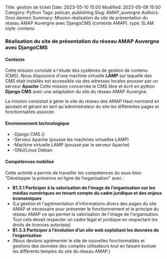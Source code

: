 Title: gestion de ticket
Date: 2023-05-10 15:00
Modified: 2023-05-08 15:00
Category: Python
Tags: pelican, publishing
Slug: AMAP_auvergne
Authors: Gros damien
Summary: Mission réalisation du site de présentation du réseau AMAP Auvergne avec DjangoCMS (contexte AMAP).
type: SLAM
style: contenu
                    
### Réalisation du site de présentation du réseau AMAP Auvergne avec DjangoCMS

#### Contexte

Cette mission consisté à l'étude des systèmes de gestion de contenu (CMS). Nous disposions d'une machine virtuelle **LAMP** sur laquelle des CMS était installés est accessible via des adresses locales pousser par un serveur **Apache** Cette mission concernée le CMS libre et écrit en python **Django CMS** avec une adaptation du site du réseau AMAP Auvergne.

La mission consistait à gérer le site du réseau des AMAP Haut-normand en ajoutant et gérant en tant qu'administrateur du site les différentes pages et fonctionnalités associer.

#### Environnement technologique

- -Django CMS ()
- -Serveur Apache (pousse les machines virtuelles LAMP)
- -Machine virtuelle LAMP (poussé par le serveur Apache)
- -GNU/Linux Debian

#### Compétences mobilisé

Cette activité a permis de travailler les compétences du sous-bloc "Développer la présence en ligne de l’organisation" avec :

- **B1.3.1 Participer à la valorisation de l’image de l’organisation sur les médias numériques en tenant compte du cadre juridique et des enjeux économiques**
- (La gestion et l'agrémentation d'informations divers des pages du site AMAP et nécessaire pour présenter le fonctionnement et le principe du réseau AMAP ce qui permet la valorisation de l'image de l'organisation.
Tout cela devait respecter un cadre légal et juridique en respectant les droits de licences autorisés)
- **B1.3.3 Participer à l’évolution d’un site web exploitant les données de l’organisation**
- (Nous devions agrémenter le site de nouvelles fonctionnalités et gestions des données des comptes utilisateurs tout en faisant évoluer les différents temples du site du réseau AMAP.)



